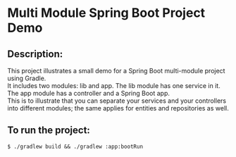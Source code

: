 # Multi Module Spring Boot Project Demo

## Description:
This project illustrates a small demo for a Spring Boot multi-module project using Gradle.   
It includes two modules: lib and app. The lib module has one service in it. The app module has a controller and a Spring Boot app.   
This is to illustrate that you can separate your services and your controllers into different modules; the same applies for entities and repositories as well.

## To run the project:
    $ ./gradlew build && ./gradlew :app:bootRun
